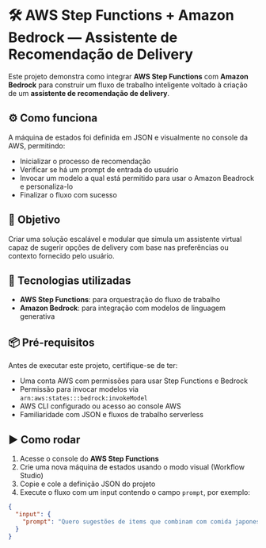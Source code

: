 # 🛠️ AWS Step Functions + Amazon Bedrock — Assistente de Recomendação de Delivery

Este projeto demonstra como integrar **AWS Step Functions** com **Amazon Bedrock** para construir um fluxo de trabalho inteligente voltado à criação de um **assistente de recomendação de delivery**.

## ⚙️ Como funciona

A máquina de estados foi definida em JSON e visualmente no console da AWS, permitindo:

- Inicializar o processo de recomendação
- Verificar se há um prompt de entrada do usuário
- Invocar um modelo a qual está permitido para usar o Amazon Beadrock e personaliza-lo
- Finalizar o fluxo com sucesso

## 🎯 Objetivo

Criar uma solução escalável e modular que simula um assistente virtual capaz de sugerir opções de delivery com base nas preferências ou contexto fornecido pelo usuário.

## 🚀 Tecnologias utilizadas

- **AWS Step Functions**: para orquestração do fluxo de trabalho
- **Amazon Bedrock**: para integração com modelos de linguagem generativa


## 📦 Pré-requisitos

Antes de executar este projeto, certifique-se de ter:

- Uma conta AWS com permissões para usar Step Functions e Bedrock
- Permissão para invocar modelos via `arn:aws:states:::bedrock:invokeModel`
- AWS CLI configurado ou acesso ao console AWS
- Familiaridade com JSON e fluxos de trabalho serverless

## ▶️ Como rodar

1. Acesse o console do **AWS Step Functions**
2. Crie uma nova máquina de estados usando o modo visual (Workflow Studio)
3. Copie e cole a definição JSON do projeto
4. Execute o fluxo com um input contendo o campo `prompt`, por exemplo:

```json
{
  "input": {
    "prompt": "Quero sugestões de items que combinam com comida japonesa para entrega"
  }
}

